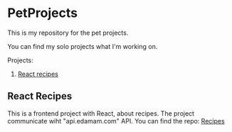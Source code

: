# PetProjects
This is my repository for the pet projects.

You can find my solo projects what I'm working on.

Projects:
1. [React recipes](#react-recipes)


## React Recipes
This is a frontend project with React, about recipes.
The project communicate wiht "api.edamam.com" API.
You can find the repo: [Recipes](https://github.com/mateszathmari/PetProjects/tree/master/recipes)
